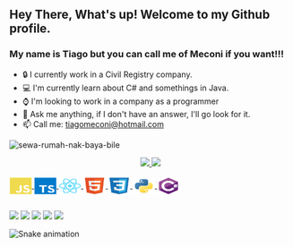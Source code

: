 ## Hey There, What's up! Welcome to my Github profile.
### My name is Tiago but you can call me of Meconi if you want!!!

- 🔒 I currently work in a Civil Registry company.
- 💻 I'm currently learn about C# and somethings in Java.
- ⌚ I'm looking to work in a company as a programmer
- 💬 Ask me anything, if I don't have an answer, I'll go look for it.
- 📫 Call me: tiagomeconi@hotmail.com

![sewa-rumah-nak-baya-bile](https://user-images.githubusercontent.com/110353703/184765729-e82cafd9-d3cd-4271-8eb1-d59a5d8276fd.gif)

<div align="center">
  <a href="https://github.com/tiagomeconi">
  <img height="150em" src="https://github-readme-stats.vercel.app/api?username=tiagomeconi&show_icons=true&theme=nightowl&include_all_commits=true&count_private=true"/>
  <img height="150em" src="https://github-readme-stats.vercel.app/api/top-langs/?username=tiagomeconi&layout=compact&langs_count=7&theme=nightowl"/>
</div>

  
<div style="display: inline_block"><br>
  
  <img align="center" height="30" width="40" src="https://raw.githubusercontent.com/devicons/devicon/master/icons/javascript/javascript-plain.svg">
  <img align="center" alt="Rafa-Ts" height="30" width="40" src="https://raw.githubusercontent.com/devicons/devicon/master/icons/typescript/typescript-plain.svg">
  <img align="center" alt="Rafa-React" height="30" width="40" src="https://raw.githubusercontent.com/devicons/devicon/master/icons/react/react-original.svg">
  <img align="center" alt="Rafa-HTML" height="30" width="40" src="https://raw.githubusercontent.com/devicons/devicon/master/icons/html5/html5-original.svg">
  <img align="center" alt="Rafa-CSS" height="30" width="40" src="https://raw.githubusercontent.com/devicons/devicon/master/icons/css3/css3-original.svg">
  <img align="center" alt="Rafa-Python" height="30" width="40" src="https://raw.githubusercontent.com/devicons/devicon/master/icons/python/python-original.svg">
  <img align="center" alt="Rafa-Csharp" height="30" width="40" src="https://raw.githubusercontent.com/devicons/devicon/master/icons/csharp/csharp-original.svg">
</div>

  ##
  
  <div>
<a href="https://www.youtube.com/channel/UCMfK3VoXd9t5S18sxAUF2fw" target="_blank"><img src="https://img.shields.io/badge/YouTube-FF0000?style=for-the-badge&logo=youtube&logoColor=white" target="_blank"></a>
<a href="https://www.instagram.com/tiagomeconi/" target="_blank"><img src="https://img.shields.io/badge/-Instagram-%23E4405F?style=for-the-badge&logo=instagram&logoColor=white" target="_blank"></a>
<a href="https://www.twitch.tv/blaze_x15" target="_blank"><img src="https://img.shields.io/badge/Twitch-9146FF?style=for-the-badge&logo=twitch&logoColor=white" target="_blank"></a>
<a href = "mailto:tiagomeconi@hotmail.com"><img src="https://img.shields.io/badge/Gmail-D14836?style=for-the-badge&logo=gmail&logoColor=white" target="_blank"></a>
<a href="https://www.linkedin.com/in/tiagomeconi/" target="_blank"><img src="https://img.shields.io/badge/-LinkedIn-%230077B5?style=for-the-badge&logo=linkedin&logoColor=white" target="_blank"></a>     

![Snake animation](https://github.com/tiagomeconi/tiagomeconi/blob/output/github-contribution-grid-snake.svg)

<div>
  
  
  




